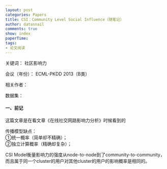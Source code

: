 ```yaml
---
layout: post
categories: Papers
title: CSI：Community Level Social Influence（随笔记）
author: datasnail
comments: true
show: index
paperTime:
tags:
- 论文阅读
---
```


关键词： 社区影响力

会议（年份）： ECML-PKDD 2013（B类）

相关作者：

数据集：

#### **一、前记**
这篇文章是在看文章《在线社交网路影响力分析》时候看到的



传播模型缺点：<br>
①统一概率（简单却不精确）；<br>
②独立计算概率（精确却复杂）；

CSI Model衡量影响力的强度从node-to-node到了community-to-community，而且属于同一个cluster的用户对其他cluster的用户的影响概率是相同的。

